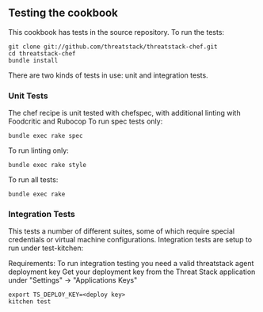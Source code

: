 ## Testing the cookbook

This cookbook has tests in the source repository. To run the tests:

```
git clone git://github.com/threatstack/threatstack-chef.git
cd threatstack-chef
bundle install
```

There are two kinds of tests in use: unit and integration tests.

### Unit Tests

The chef recipe is unit tested with chefspec, with additional linting with Foodcritic and Rubocop
To run spec tests only:

```
bundle exec rake spec
```

To run linting only:
```
bundle exec rake style
```
To run all tests:
```
bundle exec rake
```

### Integration Tests

This tests a number of different suites, some of which require special credentials or virtual machine configurations.
Integration tests are setup to run under test-kitchen:

Requirements:
To run integration testing you need a valid threatstack agent deployment key
Get your deployment key from the Threat Stack application under "Settings" -> "Applications Keys"

```
export TS_DEPLOY_KEY=<deploy key>
kitchen test
```

